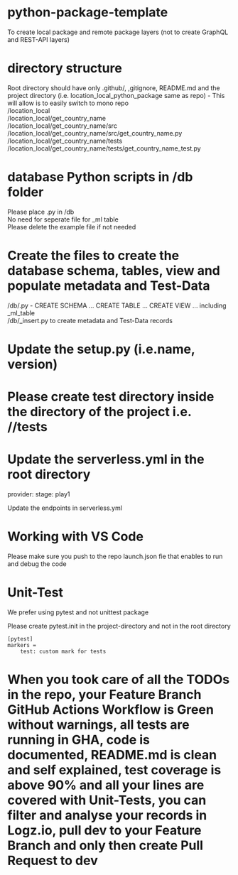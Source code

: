 # python-package-template
To create local package and remote package layers (not to create GraphQL and REST-API layers)

# directory structure
Root directory should have only .github/, ,gitignore, README.md and the project directory (i.e. location_local_python_package same as repo) - This will allow is to easily switch to mono repo<br> 
/location_local<br>
/location_local/get_country_name<br>
/location_local/get_country_name/src<br>
/location_local/get_country_name/src/get_country_name.py<br>
/location_local/get_country_name/tests<br>
/location_local/get_country_name/tests/get_country_name_test.py<br>

# database Python scripts in /db folder
Please place <table-name>.py in /db<br>
No need for seperate file for _ml table<br>
Please delete the example file if not needed<br>
  
# Create the files to create the database schema, tables, view and populate metadata and Test-Data
/db/<table-name>.py - CREATE SCHEMA ... CREATE TABLE ... CREATE VIEW ... including _ml_table<br>
/db/<table-name>_insert.py to create metadata and Test-Data records

# Update the setup.py (i.e.name, version)
 
# Please create test directory inside the directory of the project i.e. /<project-name>/tests

# Update the serverless.yml in the root directory
provider:
  stage: play1
  
Update the endpoints in serverless.yml

# Working with VS Code
Please make sure you push to the repo launch.json fie that enables to run and debug the code<br>

# Unit-Test
We prefer using pytest and not unittest package<br>

Please create pytest.init in the project-directory and not in the root directory
```
[pytest]
markers =
    test: custom mark for tests
```

# When you took care of all the TODOs in the repo, your Feature Branch GitHub Actions Workflow is Green without warnings, all tests are running in GHA, code is documented, README.md is clean and self explained, test coverage is above 90% and all your lines are covered with Unit-Tests, you can filter and analyse your records in Logz.io, pull dev to your Feature Branch and only then create Pull Request to dev
